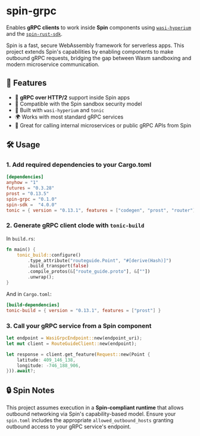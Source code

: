 # spin-grpc

Enables **gRPC clients** to work inside **Spin** components using [`wasi-hyperium`](https://github.com/fermyon/wasi-hyperium) and the [`spin-rust-sdk`](https://github.com/fermyon/spin-rust-sdk).

Spin is a fast, secure WebAssembly framework for serverless apps. This project extends Spin's capabilities by enabling components to make outbound gRPC requests, bridging the gap between Wasm sandboxing and modern microservice communication.

## 🚀 Features

- 🧩 **gRPC over HTTP/2** support inside Spin apps
- 🔐 Compatible with the Spin sandbox security model
- 🦀 Built with `wasi-hyperium` and `tonic`
- 🌍 Works with most standard gRPC services
- 🧪 Great for calling internal microservices or public gRPC APIs from Spin

## 🛠️ Usage

### 1. Add required dependencies to your Cargo.toml

```toml
[dependencies]
anyhow = "1"
futures = "0.3.28"
prost = "0.13.5"
spin-grpc = "0.1.0"
spin-sdk =  "4.0.0"
tonic = { version = "0.13.1", features = ["codegen", "prost", "router"], default-features = false}
```

### 2. Generate gRPC client clode with `tonic-build`

In `build.rs`:

```rust
fn main() {
    tonic_build::configure()
        .type_attribute("routeguide.Point", "#[derive(Hash)]")
        .build_transport(false)
        .compile_protos(&["route_guide.proto"], &[""])
        .unwrap();
}
```

And in `Cargo.toml`:

```toml
[build-dependencies]
tonic-build = { version = "0.13.1", features = ["prost"] }
```

### 3. Call your gRPC service from a Spin component

```rust
let endpoint = WasiGrpcEndpoint::new(endpoint_uri);
let mut client = RouteGuideClient::new(endpoint);

let response = client.get_feature(Request::new(Point {
    latitude: 409_146_138,
    longitude: -746_188_906,
})).await?;
```

## 🔒 Spin Notes

This project assumes execution in a **Spin-compliant runtime** that allows outbound networking via Spin's capability-based model. Ensure your `spin.toml` includes the appropriate `allowed_outbound_hosts` granting outbound access to your gRPC service's endpoint.